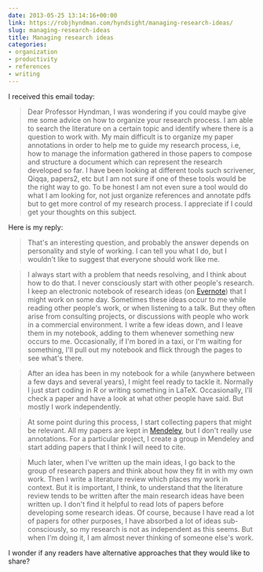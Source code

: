 ```yaml
---
date: 2013-05-25 13:14:16+00:00
link: https://robjhyndman.com/hyndsight/managing-research-ideas/
slug: managing-research-ideas
title: Managing research ideas
categories:
- organization
- productivity
- references
- writing
---
```


I received this email today:


> Dear Professor Hyndman,
I was wondering if you could maybe give me some advice on how to organize your research process. I am able to search the literature on a certain topic and identify where there is a question to work with. My main difficult is to organize my paper annotations in order to help me to guide my research process, i.e, how to manage the information gathered in those papers to compose and structure a document which can represent the research developed so far.
I have been looking at different tools such scrivener, Qiqqa, papers2, etc but I am not sure if one of these tools would be the right way to go. To be honest I am not even sure a tool would do what I am looking for, not just organize references and annotate pdfs but to get more control of my research process.
I appreciate if I could get your thoughts on this subject.


Here is my reply:


> That's an interesting question, and probably the answer depends on personality and style of working. I can tell you what I do, but I wouldn't like to suggest that everyone should work like me.

>I always start with a problem that needs resolving, and I think about how to do that. I never consciously start with other people's research. I keep an electronic notebook of research ideas (on [Evernote](http://evernote.com/)) that I might work on some day. Sometimes these ideas occur to me while reading other people's work, or when listening to a talk. But they often arise from consulting projects, or discussions with people who work in a commercial environment. I write a few ideas down, and I leave them in my notebook, adding to them whenever something new occurs to me. Occasionally, if I'm bored in a taxi, or I'm waiting for something, I'll pull out my notebook and flick through the pages to see what's there.

>After an idea has been in my notebook for a while (anywhere between a few days and several years), I might feel ready to tackle it. Normally I just start coding in R or writing something in LaTeX. Occasionally, I'll check a paper and have a look at what other people have said. But mostly I work independently.

>At some point during this process, I start collecting papers that might be relevant. All my papers are kept in [Mendeley](http://www.mendeley.com), but I don't really use annotations. For a particular project, I create a group in Mendeley and start adding papers that I think I will need to cite.

>Much later, when I've written up the main ideas, I go back to the group of research papers and think about how they fit in with my own work. Then I write a literature review which places my work in context. But it is important, I think, to understand that the literature review tends to be written after the main research ideas have been written up. I don't find it helpful to read lots of papers before developing some research ideas. Of course, because I have read a lot of papers for other purposes, I have absorbed a lot of ideas sub-consciously, so my research is not as independent as this seems. But when I'm doing it, I am almost never thinking of someone else's work.


I wonder if any readers have alternative approaches that they would like to share?
